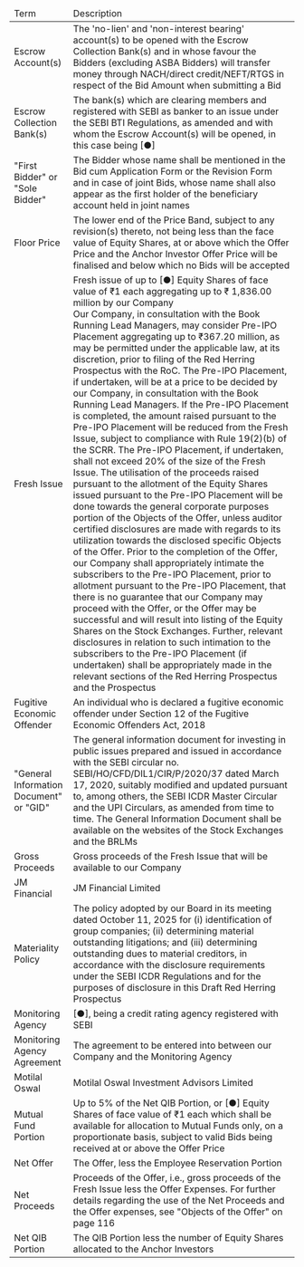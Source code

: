 <table><thead><tr><td>Term</td><td>Description</td></tr></thead><tbody><tr><td>Escrow Account(s)</td><td>The 'no-lien' and 'non-interest bearing' account(s) to be opened with the Escrow Collection Bank(s) and in whose favour the Bidders (excluding ASBA Bidders) will transfer money through NACH/direct credit/NEFT/RTGS in respect of the Bid Amount when submitting a Bid</td></tr><tr><td>Escrow Collection Bank(s)</td><td>The bank(s) which are clearing members and registered with SEBI as banker to an issue under the SEBI BTI Regulations, as amended and with whom the Escrow Account(s) will be opened, in this case being [●]</td></tr><tr><td>"First Bidder" or "Sole Bidder"</td><td>The Bidder whose name shall be mentioned in the Bid cum Application Form or the Revision Form and in case of joint Bids, whose name shall also appear as the first holder of the beneficiary account held in joint names</td></tr><tr><td>Floor Price</td><td>The lower end of the Price Band, subject to any revision(s) thereto, not being less than the face value of Equity Shares, at or above which the Offer Price and the Anchor Investor Offer Price will be finalised and below which no Bids will be accepted</td></tr><tr><td>Fresh Issue</td><td>Fresh issue of up to [●] Equity Shares of face value of ₹1 each aggregating up to ₹ 1,836.00 million by our Company<br/>Our Company, in consultation with the Book Running Lead Managers, may consider Pre-IPO Placement aggregating up to ₹367.20 million, as may be permitted under the applicable law, at its discretion, prior to filing of the Red Herring Prospectus with the RoC. The Pre-IPO Placement, if undertaken, will be at a price to be decided by our Company, in consultation with the Book Running Lead Managers. If the Pre-IPO Placement is completed, the amount raised pursuant to the Pre-IPO Placement will be reduced from the Fresh Issue, subject to compliance with Rule 19(2)(b) of the SCRR. The Pre-IPO Placement, if undertaken, shall not exceed 20% of the size of the Fresh Issue. The utilisation of the proceeds raised pursuant to the allotment of the Equity Shares issued pursuant to the Pre-IPO Placement will be done towards the general corporate purposes portion of the Objects of the Offer, unless auditor certified disclosures are made with regards to its utilization towards the disclosed specific Objects of the Offer. Prior to the completion of the Offer, our Company shall appropriately intimate the subscribers to the Pre-IPO Placement, prior to allotment pursuant to the Pre-IPO Placement, that there is no guarantee that our Company may proceed with the Offer, or the Offer may be successful and will result into listing of the Equity Shares on the Stock Exchanges. Further, relevant disclosures in relation to such intimation to the subscribers to the Pre-IPO Placement (if undertaken) shall be appropriately made in the relevant sections of the Red Herring Prospectus and the Prospectus</td></tr><tr><td>Fugitive Economic Offender</td><td>An individual who is declared a fugitive economic offender under Section 12 of the Fugitive Economic Offenders Act, 2018</td></tr><tr><td>"General Information Document" or "GID"</td><td>The general information document for investing in public issues prepared and issued in accordance with the SEBI circular no. SEBI/HO/CFD/DIL1/CIR/P/2020/37 dated March 17, 2020, suitably modified and updated pursuant to, among others, the SEBI ICDR Master Circular and the UPI Circulars, as amended from time to time. The General Information Document shall be available on the websites of the Stock Exchanges and the BRLMs</td></tr><tr><td>Gross Proceeds</td><td>Gross proceeds of the Fresh Issue that will be available to our Company</td></tr><tr><td>JM Financial</td><td>JM Financial Limited</td></tr><tr><td>Materiality Policy</td><td>The policy adopted by our Board in its meeting dated October 11, 2025 for (i) identification of group companies; (ii) determining material outstanding litigations; and (iii) determining outstanding dues to material creditors, in accordance with the disclosure requirements under the SEBI ICDR Regulations and for the purposes of disclosure in this Draft Red Herring Prospectus</td></tr><tr><td>Monitoring Agency</td><td>[●], being a credit rating agency registered with SEBI</td></tr><tr><td>Monitoring Agency Agreement</td><td>The agreement to be entered into between our Company and the Monitoring Agency</td></tr><tr><td>Motilal Oswal</td><td>Motilal Oswal Investment Advisors Limited</td></tr><tr><td>Mutual Fund Portion</td><td>Up to 5% of the Net QIB Portion, or [●] Equity Shares of face value of ₹1 each which shall be available for allocation to Mutual Funds only, on a proportionate basis, subject to valid Bids being received at or above the Offer Price</td></tr><tr><td>Net Offer</td><td>The Offer, less the Employee Reservation Portion</td></tr><tr><td>Net Proceeds</td><td>Proceeds of the Offer, i.e., gross proceeds of the Fresh Issue less the Offer Expenses. For further details regarding the use of the Net Proceeds and the Offer expenses, see "Objects of the Offer" on page 116</td></tr><tr><td>Net QIB Portion</td><td>The QIB Portion less the number of Equity Shares allocated to the Anchor Investors</td></tr></tbody></table>
